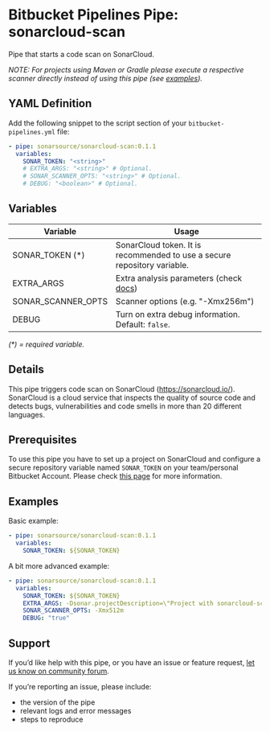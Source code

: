 # Bitbucket Pipelines Pipe: sonarcloud-scan
Pipe that starts a code scan on SonarCloud.

_NOTE: For projects using Maven or Gradle please execute a respective scanner directly instead of using this pipe (see [examples](https://bitbucket.org/account/user/sonarsource/projects/SAMPLES))._

## YAML Definition
Add the following snippet to the script section of your `bitbucket-pipelines.yml` file:

```yaml
- pipe: sonarsource/sonarcloud-scan:0.1.1
  variables:
    SONAR_TOKEN: "<string>"
    # EXTRA_ARGS: "<string>" # Optional.
    # SONAR_SCANNER_OPTS: "<string>" # Optional.
    # DEBUG: "<boolean>" # Optional.
```

## Variables
| Variable           | Usage                                                       |
| --------------------- | ----------------------------------------------------------- |
| SONAR_TOKEN (*) | SonarCloud token. It is recommended to use a secure repository variable.  |
| EXTRA_ARGS      | Extra analysis parameters (check [docs](https://sonarcloud.io/documentation/analysis/analysis-parameters/)) |
| SONAR_SCANNER_OPTS      | Scanner options (e.g. "-Xmx256m") |
| DEBUG           | Turn on extra debug information. Default: `false`. | 

_(*) = required variable._

## Details
This pipe triggers code scan on SonarCloud (https://sonarcloud.io/). SonarCloud is a cloud service that inspects the quality of source code and detects bugs, vulnerabilities and code smells in more than 20 different languages.

## Prerequisites
To use this pipe you have to set up a project on SonarCloud and configure a secure repository variable named `SONAR_TOKEN` on your team/personal Bitbucket Account. Please check [this page](https://sonarcloud.io/documentation/integrations/bitbucketcloud/) for more information.

## Examples
Basic example:

```yaml
- pipe: sonarsource/sonarcloud-scan:0.1.1
  variables:
    SONAR_TOKEN: ${SONAR_TOKEN}
```

A bit more advanced example:

```yaml
- pipe: sonarsource/sonarcloud-scan:0.1.1
  variables:
    SONAR_TOKEN: ${SONAR_TOKEN}
    EXTRA_ARGS: -Dsonar.projectDescription=\"Project with sonarcloud-scan pipe\" -Dsonar.eslint.reportPaths=\"report.json\"
    SONAR_SCANNER_OPTS: -Xmx512m
    DEBUG: "true"
```

## Support
If you’d like help with this pipe, or you have an issue or feature request, [let us know on community forum](https://community.sonarsource.com/).

If you’re reporting an issue, please include:

* the version of the pipe
* relevant logs and error messages
* steps to reproduce
